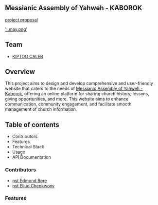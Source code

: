 ## Messianic Assembly of Yahweh - KABOROK

[project proposal](https://docs.google.com/document/d/1_ahp2PNbXBPoqhBHc8nvaHfmP5c3ARM2KYK3Sg5v3lQ/edit?tab=t.0)


['!.may.png']()


## Team
- [KIPTOO CALEB](https://github.com/kiptoobarchok)

## Overview

This project aims to design and develop comprehensive and user-friendly website that caters to the needs of [Messianic Assembly of Yahweh - Kaborok](), offering an online platform for sharing church history, lessons, giving opportunities, and more. This website aims to enhance communication, community engagement, and facilitate smooth management of church information.

## Table of contents
- Contributors
- Features
- Technical Stack
- Usage
- API Documentation

### Contributors
- [pst Edmond Bore]()
- [pst Eliud Chepkwony](https://wa.me/+254721544385)


### Features


